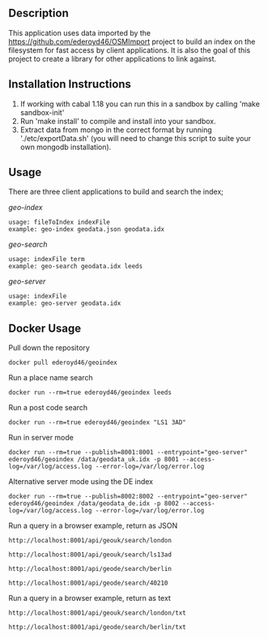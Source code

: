 Description
-----------

This application uses data imported by the https://github.com/ederoyd46/OSMImport project to build an index on the filesystem for fast access by client applications. It is also the goal of this project to create a library for other applications to link against.


Installation Instructions
-------------------------

1. If working with cabal 1.18 you can run this in a sandbox by calling 'make sandbox-init'
2. Run 'make install' to compile and install into your sandbox.
3. Extract data from mongo in the correct format by running './etc/exportData.sh' (you will need to change this script to suite your own mongodb installation).


Usage
-----

There are three client applications to build and search the index;

*geo-index*

```
usage: fileToIndex indexFile
example: geo-index geodata.json geodata.idx
```

*geo-search*

```
usage: indexFile term
example: geo-search geodata.idx leeds
```

*geo-server*

```
usage: indexFile
example: geo-server geodata.idx
```

Docker Usage
------------

Pull down the repository

```
docker pull ederoyd46/geoindex
```

Run a place name search

```
docker run --rm=true ederoyd46/geoindex leeds
```

Run a post code search

```
docker run --rm=true ederoyd46/geoindex "LS1 3AD"
```

Run in server mode

```
docker run --rm=true --publish=8001:8001 --entrypoint="geo-server" ederoyd46/geoindex /data/geodata_uk.idx -p 8001 --access-log=/var/log/access.log --error-log=/var/log/error.log
```

Alternative server mode using the DE index

```
docker run --rm=true --publish=8002:8002 --entrypoint="geo-server" ederoyd46/geoindex /data/geodata_de.idx -p 8002 --access-log=/var/log/access.log --error-log=/var/log/error.log
```


Run a query in a browser example, return as JSON

```
http://localhost:8001/api/geouk/search/london
```

```
http://localhost:8001/api/geouk/search/ls13ad
```

```
http://localhost:8001/api/geode/search/berlin
```

```
http://localhost:8001/api/geode/search/40210
```


Run a query in a browser example, return as text

```
http://localhost:8001/api/geouk/search/london/txt
```

```
http://localhost:8001/api/geode/search/berlin/txt
```
